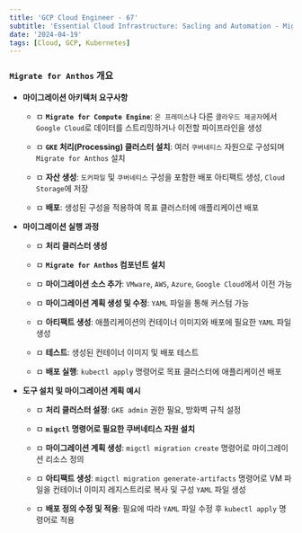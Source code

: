 ```yaml
---
title: 'GCP Cloud Engineer - 67'
subtitle: 'Essential Cloud Infrastructure: Sacling and Automation - Migrate for Anthos(Intro / Architecture / Path / Installation)'
date: '2024-04-19'
tags: [Cloud, GCP, Kubernetes]
---
```


### **`Migrate for Anthos` 개요**

- **마이그레이션 아키텍처 요구사항**
  
  - ㅁ **`Migrate for Compute Engine`**: `온 프레미스`나 다른 `클라우드 제공자`에서 `Google Cloud`로 데이터를 스트리밍하거나 이전할 파이프라인을 생성
  
  - ㅁ **`GKE` 처리(Processing) 클러스터 설치**: 여러 `쿠버네티스` 자원으로 구성되며 `Migrate for Anthos` 설치
  
  - ㅁ **자산 생성**: `도커파일` 및 `쿠버네티스` 구성을 포함한 배포 아티팩트 생성, `Cloud Storage`에 저장
  
  - ㅁ **배포**: 생성된 구성을 적용하여 목표 클러스터에 애플리케이션 배포


- **마이그레이션 실행 과정**
  
  - ㅁ **처리 클러스터 생성**
  
  - ㅁ **`Migrate for Anthos` 컴포넌트 설치**
  
  - ㅁ **마이그레이션 소스 추가**: `VMware`, `AWS`, `Azure`, `Google Cloud`에서 이전 가능
  
  - ㅁ **마이그레이션 계획 생성 및 수정**: `YAML` 파일을 통해 커스텀 가능
  
  - ㅁ **아티팩트 생성**: 애플리케이션의 컨테이너 이미지와 배포에 필요한 `YAML` 파일 생성
  
  - ㅁ **테스트**: 생성된 컨테이너 이미지 및 배포 테스트
  
  - ㅁ **배포 실행**: `kubectl apply` 명령어로 목표 클러스터에 애플리케이션 배포


- **도구 설치 및 마이그레이션 계획 예시**
  
  - ㅁ **처리 클러스터 설정**: `GKE admin` 권한 필요, 방화벽 규칙 설정
  
  - ㅁ **`migctl` 명령어로 필요한 쿠버네티스 자원 설치**
  
  - ㅁ **마이그레이션 계획 생성**: `migctl migration create` 명령어로 마이그레이션 리소스 정의
  
  - ㅁ **아티팩트 생성**: `migctl migration generate-artifacts` 명령어로 VM 파일을 컨테이너 이미지 레지스트리로 복사 및 구성 `YAML` 파일 생성
  
  - ㅁ **배포 정의 수정 및 적용**: 필요에 따라 `YAML` 파일 수정 후 `kubectl apply` 명령어로 적용
